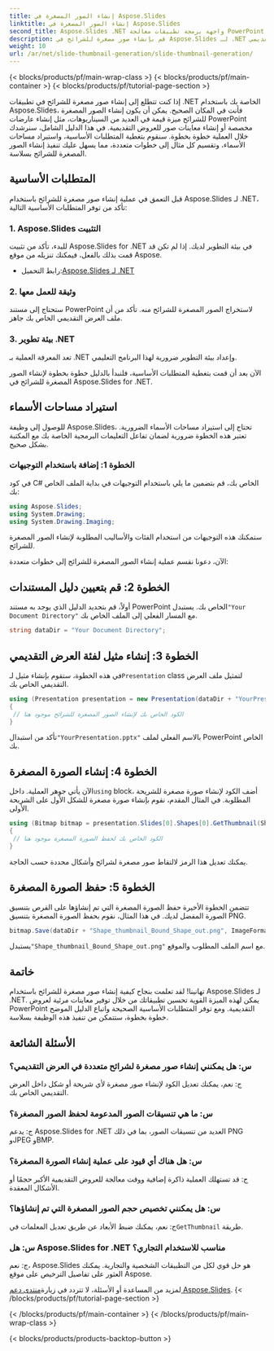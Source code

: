 ```yaml
---
title: إنشاء الصور المصغرة في Aspose.Slides
linktitle: إنشاء الصور المصغرة في Aspose.Slides
second_title: Aspose.Slides .NET واجهة برمجة تطبيقات معالجة PowerPoint
description: قم بإنشاء صور مصغرة للشرائح في Aspose.Slides لـ .NET مع دليل خطوة بخطوة وأمثلة التعليمات البرمجية. تخصيص المظهر وحفظ الصور المصغرة. تحسين معاينات العرض التقديمي.
weight: 10
url: /ar/net/slide-thumbnail-generation/slide-thumbnail-generation/
---
```


{< blocks/products/pf/main-wrap-class >}
{< blocks/products/pf/main-container >}
{< blocks/products/pf/tutorial-page-section >}


إذا كنت تتطلع إلى إنشاء صور مصغرة للشرائح في تطبيقات .NET الخاصة بك باستخدام Aspose.Slides، فأنت في المكان الصحيح. يمكن أن يكون إنشاء الصور المصغرة للشرائح ميزة قيمة في العديد من السيناريوهات، مثل إنشاء عارضات PowerPoint مخصصة أو إنشاء معاينات صور للعروض التقديمية. في هذا الدليل الشامل، سنرشدك خلال العملية خطوة بخطوة. سنقوم بتغطية المتطلبات الأساسية، واستيراد مساحات الأسماء، وتقسيم كل مثال إلى خطوات متعددة، مما يسهل عليك تنفيذ إنشاء الصور المصغرة للشرائح بسلاسة.

## المتطلبات الأساسية

قبل التعمق في عملية إنشاء صور مصغرة للشرائح باستخدام Aspose.Slides لـ .NET، تأكد من توفر المتطلبات الأساسية التالية:

### 1. Aspose.Slides التثبيت
للبدء، تأكد من تثبيت Aspose.Slides for .NET في بيئة التطوير لديك. إذا لم تكن قد قمت بذلك بالفعل، فيمكنك تنزيله من موقع Aspose.

-  رابط التحميل:[Aspose.Slides لـ .NET](https://releases.aspose.com/slides/net/)

### 2. وثيقة للعمل معها
ستحتاج إلى مستند PowerPoint لاستخراج الصور المصغرة للشرائح منه. تأكد من أن ملف العرض التقديمي الخاص بك جاهز.

### 3. بيئة تطوير .NET
تعد المعرفة العملية بـ .NET وإعداد بيئة التطوير ضرورية لهذا البرنامج التعليمي.

الآن بعد أن قمت بتغطية المتطلبات الأساسية، فلنبدأ بالدليل خطوة بخطوة لإنشاء الصور المصغرة للشرائح في Aspose.Slides for .NET.

## استيراد مساحات الأسماء

للوصول إلى وظيفة Aspose.Slides، تحتاج إلى استيراد مساحات الأسماء الضرورية. تعتبر هذه الخطوة ضرورية لضمان تفاعل التعليمات البرمجية الخاصة بك مع المكتبة بشكل صحيح.

### الخطوة 1: إضافة باستخدام التوجيهات

في كود C# الخاص بك، قم بتضمين ما يلي باستخدام التوجيهات في بداية الملف الخاص بك:

```csharp
using Aspose.Slides;
using System.Drawing;
using System.Drawing.Imaging;
```

ستمكنك هذه التوجيهات من استخدام الفئات والأساليب المطلوبة لإنشاء الصور المصغرة للشرائح.

الآن، دعونا نقسم عملية إنشاء الصور المصغرة للشرائح إلى خطوات متعددة:

## الخطوة 2: قم بتعيين دليل المستندات

 أولاً، قم بتحديد الدليل الذي يوجد به مستند PowerPoint الخاص بك. يستبدل`"Your Document Directory"` مع المسار الفعلي إلى الملف الخاص بك.

```csharp
string dataDir = "Your Document Directory";
```

## الخطوة 3: إنشاء مثيل لفئة العرض التقديمي

 في هذه الخطوة، ستقوم بإنشاء مثيل لـ`Presentation` class لتمثيل ملف العرض التقديمي الخاص بك.

```csharp
using (Presentation presentation = new Presentation(dataDir + "YourPresentation.pptx"))
{
 // الكود الخاص بك لإنشاء الصور المصغرة للشرائح موجود هنا
}
```

 تأكد من استبدال`"YourPresentation.pptx"` بالاسم الفعلي لملف PowerPoint الخاص بك.

## الخطوة 4: إنشاء الصورة المصغرة

 الآن يأتي جوهر العملية. داخل`using` block، أضف الكود لإنشاء صورة مصغرة للشريحة المطلوبة. في المثال المقدم، نقوم بإنشاء صورة مصغرة للشكل الأول على الشريحة الأولى.

```csharp
using (Bitmap bitmap = presentation.Slides[0].Shapes[0].GetThumbnail(ShapeThumbnailBounds.Appearance, 1, 1))
{
 // الكود الخاص بك لحفظ الصورة المصغرة موجود هنا
}
```

يمكنك تعديل هذا الرمز لالتقاط صور مصغرة لشرائح وأشكال محددة حسب الحاجة.

## الخطوة 5: حفظ الصورة المصغرة

تتضمن الخطوة الأخيرة حفظ الصورة المصغرة التي تم إنشاؤها على القرص بتنسيق الصورة المفضل لديك. في هذا المثال، نقوم بحفظ الصورة المصغرة بتنسيق PNG.

```csharp
bitmap.Save(dataDir + "Shape_thumbnail_Bound_Shape_out.png", ImageFormat.Png);
```

 يستبدل`"Shape_thumbnail_Bound_Shape_out.png"` مع اسم الملف المطلوب والموقع.

## خاتمة

تهانينا! لقد تعلمت بنجاح كيفية إنشاء صور مصغرة للشرائح باستخدام Aspose.Slides لـ .NET. يمكن لهذه الميزة القوية تحسين تطبيقاتك من خلال توفير معاينات مرئية لعروض PowerPoint التقديمية. ومع توفر المتطلبات الأساسية الصحيحة واتباع الدليل الموضح خطوة بخطوة، ستتمكن من تنفيذ هذه الوظيفة بسلاسة.

## الأسئلة الشائعة

### س: هل يمكنني إنشاء صور مصغرة لشرائح متعددة في العرض التقديمي؟
ج: نعم، يمكنك تعديل الكود لإنشاء صور مصغرة لأي شريحة أو شكل داخل العرض التقديمي الخاص بك.

### س: ما هي تنسيقات الصور المدعومة لحفظ الصور المصغرة؟
ج: يدعم Aspose.Slides for .NET العديد من تنسيقات الصور، بما في ذلك PNG وJPEG وBMP.

### س: هل هناك أي قيود على عملية إنشاء الصورة المصغرة؟
ج: قد تستهلك العملية ذاكرة إضافية ووقت معالجة للعروض التقديمية الأكبر حجمًا أو الأشكال المعقدة.

### س: هل يمكنني تخصيص حجم الصور المصغرة التي تم إنشاؤها؟
ج: نعم، يمكنك ضبط الأبعاد عن طريق تعديل المعلمات في`GetThumbnail` طريقة.

### س: هل Aspose.Slides for .NET مناسب للاستخدام التجاري؟
ج: نعم، Aspose.Slides هو حل قوي لكل من التطبيقات الشخصية والتجارية. يمكنك العثور على تفاصيل الترخيص على موقع Aspose.

 لمزيد من المساعدة أو الأسئلة، لا تتردد في زيارة[منتدى دعم Aspose.Slides](https://forum.aspose.com/).
{< /blocks/products/pf/tutorial-page-section >}

{< /blocks/products/pf/main-container >}
{< /blocks/products/pf/main-wrap-class >}

{< blocks/products/products-backtop-button >}
